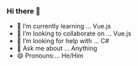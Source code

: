 ### Hi there 👋


- 🌱 I’m currently learning ... Vue.js
- 👯 I’m looking to collaborate on ... Vue.js
- 🤔 I’m looking for help with ... C#
- 💬 Ask me about ... Anything
- 😄 Pronouns:... He/Him

